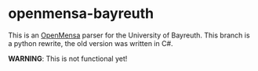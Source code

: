 # openmensa-bayreuth
This is an [OpenMensa](https://openmensa.org/) parser for the University of Bayreuth. This branch is a python rewrite, the old version was written in C#.

**WARNING**: This is not functional yet!
